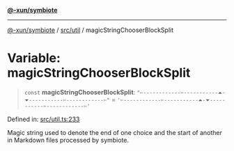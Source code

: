 [**@-xun/symbiote**](../../../README.md)

***

[@-xun/symbiote](../../../README.md) / [src/util](../README.md) / magicStringChooserBlockSplit

# Variable: magicStringChooserBlockSplit

> `const` **magicStringChooserBlockSplit**: `"✄------------✄-----------⏶-⏷-----------✄------------✄"` = `'✄------------✄-----------⏶-⏷-----------✄------------✄'`

Defined in: [src/util.ts:233](https://github.com/Xunnamius/symbiote/blob/3831af5468c04bc48a0849a15233d1d644e5c45b/src/util.ts#L233)

Magic string used to denote the end of one choice and the start of another in
Markdown files processed by symbiote.

